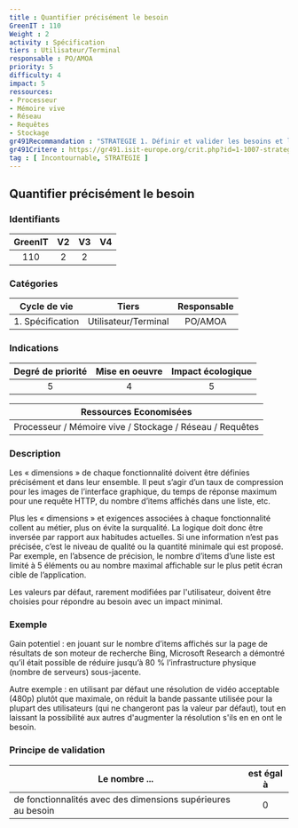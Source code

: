 ```yaml
---
title : Quantifier précisément le besoin
GreenIT : 110
Weight : 2
activity : Spécification
tiers : Utilisateur/Terminal
responsable : PO/AMOA
priority: 5
difficulty: 4
impact: 5
ressources:
- Processeur
- Mémoire vive
- Réseau
- Requêtes
- Stockage
gr491Recommandation : "STRATEGIE 1. Définir et valider les besoins et les enjeux du projet afin d'anticiper les impacts"
gr491Critere : https://gr491.isit-europe.org/crit.php?id=1-1007-strategie-les-incertitudes-poussent-a-extrapoler-les-besoins
tag : [ Incontournable, STRATEGIE ]
---
```


## Quantifier précisément le besoin

### Identifiants

| GreenIT |  V2  |  V3  |  V4  |
|:-------:|:----:|:----:|:----:|
|   110   | 2  | 2  |      |

### Catégories

| Cycle de vie |  Tiers  |  Responsable  |
|:---------:|:----:|:----:|
| 1. Spécification | Utilisateur/Terminal | PO/AMOA |

### Indications

| Degré de priorité |      Mise en oeuvre       |  Impact écologique    |
|:-------------------:|:-------------------------:|:---------------------:|
| 5 | 4 | 5 |

|Ressources Economisées                                      |
|:----------------------------------------------------------:|
|Processeur / Mémoire vive / Stockage / Réseau / Requêtes    |

### Description

Les « dimensions » de chaque fonctionnalité doivent être définies précisément et dans leur ensemble. Il peut s’agir 
d’un taux de compression pour les images de l’interface graphique, du temps de réponse maximum pour une requête HTTP, 
du nombre d’items affichés dans une liste, etc.

Plus les « dimensions » et exigences associées à chaque fonctionnalité collent au métier, plus on évite la surqualité.
La logique doit donc être inversée par rapport aux habitudes actuelles. Si une information n’est pas précisée, 
c’est le niveau de qualité ou la quantité minimale qui est proposé. Par exemple, en l’absence de précision, 
le nombre d’items d’une liste est limité à 5 éléments ou au nombre maximal affichable sur le plus petit écran cible de l’application.

Les valeurs par défaut, rarement modifiées par l'utilisateur, doivent être choisies pour répondre au besoin avec un impact minimal.

### Exemple

Gain potentiel : en jouant sur le nombre d’items affichés sur la page de résultats de son moteur de recherche Bing, 
Microsoft Research a démontré qu’il était possible de réduire jusqu’à 80 % l’infrastructure physique (nombre de serveurs) sous-jacente.

Autre exemple : en utilisant par défaut une résolution de vidéo acceptable (480p) plutôt que maximale, on réduit la bande passante 
utilisée pour la plupart des utilisateurs (qui ne changeront pas la valeur par défaut), tout en laissant la possibilité aux autres 
d'augmenter la résolution s'ils en en ont le besoin.

### Principe de validation

| Le nombre ...     | est égal à   |  
|-------------------|:-------------------------:|
| de fonctionnalités avec des dimensions supérieures au besoin	| 0 |
